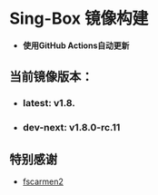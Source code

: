 # Sing-Box 镜像构建
- **使用GitHub Actions自动更新**

## 当前镜像版本：
 - ### **latest**: v1.8.
 - ### **dev-next**: v1.8.0-rc.11

## 特别感谢  
  - [fscarmen2](https://github.com/fscarmen2/docker_builder)
